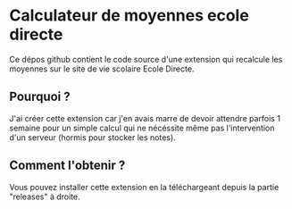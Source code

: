 # Calculateur de moyennes ecole directe
Ce dépos github contient le code source d'une extension qui recalcule les moyennes sur le site de vie scolaire Ecole Directe.

## Pourquoi ?
J'ai créer cette extension car j'en avais marre de devoir attendre parfois 1 semaine pour un simple calcul qui ne nécéssite même pas l'intervention d'un serveur (hormis pour stocker les notes).

## Comment l'obtenir ?
Vous pouvez installer cette extension en la téléchargeant depuis la partie "releases" à droite.